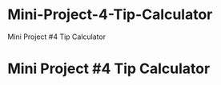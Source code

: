 # Mini-Project-4-Tip-Calculator
Mini Project #4 Tip Calculator
<!DOCTYPE HTML>
<html lang="en">
<head>
    <title>Mini Project #4 Tip Calculator</title>
</head>
    <body>
    <h1>Mini Project #4 Tip Calculator</h1>
    <script>
    function tip(totalAmount,tip=10){
        tip = tip/100;
        var tipAmount = totalAmount * tip
        totalAmount=totalAmount+tip
        return totalAmount
    }    
        var totalBill = tip(25,10)
        console.log(totalBill)
    </script>
    </body>
</html>
